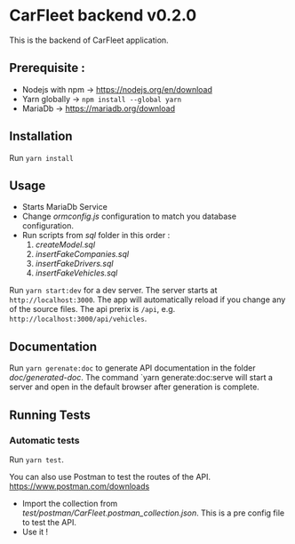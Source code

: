 # CarFleet backend v0.2.0

This is the backend of CarFleet application.

## Prerequisite :

- Nodejs with npm -> https://nodejs.org/en/download
- Yarn globally -> `npm install --global yarn`
- MariaDb -> https://mariadb.org/download

## Installation

Run `yarn install`

## Usage

- Starts MariaDb Service
- Change _ormconfig.js_ configuration to match you database configuration.
- Run scripts from _sql_ folder in this order :
    1. _createModel.sql_
    1. _insertFakeCompanies.sql_
    1. _insertFakeDrivers.sql_
    1. _insertFakeVehicles.sql_

Run `yarn start:dev` for a dev server. The server starts at `http://localhost:3000`. The app will automatically reload 
if you change any of the source files. The api prerix is `/api`, e.g. `http://localhost:3000/api/vehicles`.

## Documentation

Run `yarn gerenate:doc` to generate API documentation in the folder _doc/generated-doc_. The command `yarn 
generate:doc:serve will start a server and open in the default browser after generation is complete.

## Running Tests

### Automatic tests

Run `yarn test`.

You can also use Postman to test the routes of the API. https://www.postman.com/downloads

- Import the collection from _test/postman/CarFleet.postman_collection.json_. This is a pre config file to test the API.
- Use it !

